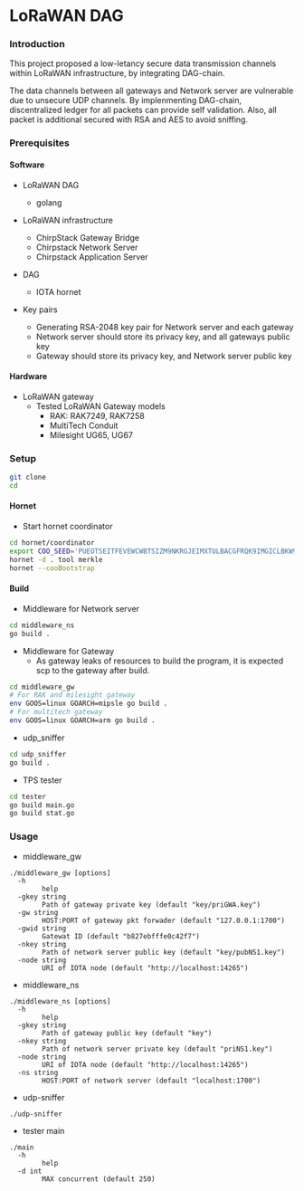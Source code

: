 # LoRaWAN DAG

### Introduction
This project proposed a low-letancy secure data transmission channels within LoRaWAN infrastructure, by integrating DAG-chain.

The data channels between all gateways and Network server are vulnerable due to unsecure UDP channels. By implenmenting DAG-chain, discentralized ledger for all packets can provide self validation. Also, all packet is additional secured with RSA and AES to avoid sniffing.

###  Prerequisites
#### Software
- LoRaWAN DAG
	- golang
- LoRaWAN infrastructure
	- ChirpStack Gateway Bridge
	- Chirpstack Network Server
	- Chirpstack Application Server

- DAG
	- IOTA hornet

- Key pairs
	- Generating RSA-2048 key pair for Network server and each gateway
	- Network server should store its privacy key, and all gateways public key
	- Gateway should store its privacy key, and Network server public key

#### Hardware
- LoRaWAN gateway
	- Tested LoRaWAN Gateway models
		- RAK:  RAK7249, RAK7258
		- MultiTech Conduit
		- Milesight UG65, UG67

### Setup
```bash
git clone
cd
```
#### Hornet
- Start hornet coordinator
```bash
cd hornet/coordinator
export COO_SEED='PUEOTSEITFEVEWCWBTSIZM9NKRGJEIMXTULBACGFRQK9IMGICLBKW9TTEVSDQMGWKBXPVCBMMCXWMNPDX'
hornet -d . tool merkle
hornet --cooBootstrap
```

#### Build
- Middleware for Network server
```bash
cd middleware_ns
go build .
```
- Middleware for Gateway
	- As gateway leaks of resources to build the program, it is expected scp to the gateway after build.

```bash
cd middleware_gw
# For RAK and milesight gateway
env GOOS=linux GOARCH=mipsle go build .
# For multitech gateway
env GOOS=linux GOARCH=arm go build .
```
- udp_sniffer
```bash
cd udp_sniffer
go build .
```

- TPS tester
```bash
cd tester
go build main.go
go build stat.go
```

### Usage
- middleware_gw
```
./middleware_gw [options]
  -h
        help
  -gkey string
        Path of gateway private key (default "key/priGWA.key")
  -gw string
        HOST:PORT of gateway pkt forwader (default "127.0.0.1:1700")
  -gwid string
        Gatewat ID (default "b827ebfffe0c42f7")
  -nkey string
        Path of network server public key (default "key/pubNS1.key")
  -node string
        URI of IOTA node (default "http://localhost:14265")
```

- middleware_ns
```
./middleware_ns [options]
  -h
        help
  -gkey string
        Path of gateway public key (default "key")
  -nkey string
        Path of network server private key (default "priNS1.key")
  -node string
        URI of IOTA node (default "http://localhost:14265")
  -ns string
        HOST:PORT of network server (default "localhost:1700")
```

- udp-sniffer
```
./udp-sniffer
```

- tester main
```
./main
  -h
        help
  -d int
        MAX concurrent (default 250)
```